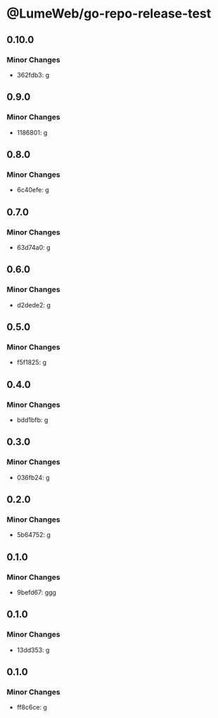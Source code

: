 # @LumeWeb/go-repo-release-test

## 0.10.0

### Minor Changes

- 362fdb3: g

## 0.9.0

### Minor Changes

- 1186801: g

## 0.8.0

### Minor Changes

- 6c40efe: g

## 0.7.0

### Minor Changes

- 63d74a0: g

## 0.6.0

### Minor Changes

- d2dede2: g

## 0.5.0

### Minor Changes

- f5f1825: g

## 0.4.0

### Minor Changes

- bdd1bfb: g

## 0.3.0

### Minor Changes

- 036fb24: g

## 0.2.0

### Minor Changes

- 5b64752: g

## 0.1.0

### Minor Changes

- 9befd67: ggg

## 0.1.0

### Minor Changes

- 13dd353: g

## 0.1.0

### Minor Changes

- ff8c6ce: g
